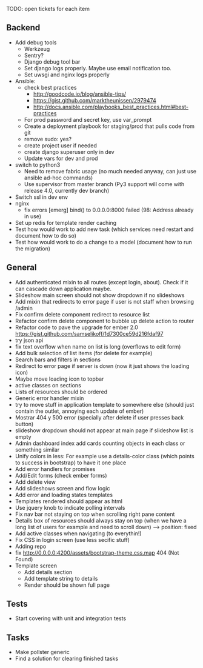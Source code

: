 TODO: open tickets for each item

Backend
-------

- Add debug tools
    - Werkzeug
    - Sentry?
    - Django debug tool bar
    - Set django logs properly. Maybe use email notification too.
    - Set uwsgi and nginx logs properly
- Ansible:
    - check best practices
        - http://goodcode.io/blog/ansible-tips/
        - https://gist.github.com/marktheunissen/2979474
        - http://docs.ansible.com/playbooks_best_practices.html#best-practices
    - For prod password and secret key, use var_prompt
    - Create a deployment playbook for staging/prod that pulls code from git
    - remove sudo: yes?
    - create project user if needed
    - create django superuser only in dev
    - Update vars for dev and prod
- switch to python3
    - Need to remove fabric usage (no much needed anyway, can just use ansible ad-hoc commands)
    - Use supervisor from master  branch (Py3 support will come with release 4.0, currently dev branch)
- Switch ssl in dev env
- nginx
    - fix errors [emerg] bind() to 0.0.0.0:8000 failed (98: Address already in use)
- Set up redis for template render caching
- Test how would work to add new task (which services need restart and document how to do so)
- Test how would work to do a change to a model (document how to run the migration)

General
-------
- Add authenticated mixin to all routes (except login, about). Check if it can cascade down application maybe.
- Slideshow main screen should not show dropdown if no slideshows
- Add mixin that redirects to error page if user is not staff when browsing /admin
- Fix confirm delete component redirect to resource list
- Refactor confirm delete component to bubble up delete action to router
- Refactor code to pave the upgrade for ember 2.0 https://gist.github.com/samselikoff/1d7300ce59d216fdaf97
- try json api
- fix text overflow when name on list is long (overflows to edit form)
- Add bulk selection of list items (for delete for example)
- Search bars and filters in sections
- Redirect to error page if server is down (now it just shows the loading icon)
- Maybe move loading icon to topbar
- active classes on sections
- Lists of resources should be ordered
- Generic error handler mixin
- try to move stuff in application template to somewhere else (should just contain the outlet, annoying each update of ember)
- Mostrar 404 y 500 error (specially after delete if user presses back button)
- slideshow dropdown should not appear at main page if slideshow list is empty
- Admin dashboard index add cards counting objects in each class or something similar
- Unify colors in less: For example use a details-color class (which points to success in bootstrap) to have it one place
- Add error handlers for promises
- Add/Edit forms (check ember forms)
- Add delete view
- Add slideshows screen and flow logic
- Add error and loading states templates
- Templates rendered should appear as html
- Use jquery knob to indicate polling intervals
- Fix nav bar not staying on top when scrolling right pane content
- Details box of resources should always stay on top (when we have a long list of users for example and need to scroll down) --> position: fixed
- Add active classes when navigating (to everythin!)
- Fix CSS in login screen (use less secific stuff)
- Adding repo
- fix  http://0.0.0.0:4200/assets/bootstrap-theme.css.map 404 (Not Found)
- Template screen
    - Add details section
    - Add template string to details
    - Render should be shown full page

Tests
-----
- Start covering with unit and integration tests

Tasks
-----
- Make pollster generic
- Find a solution for clearing finished tasks
